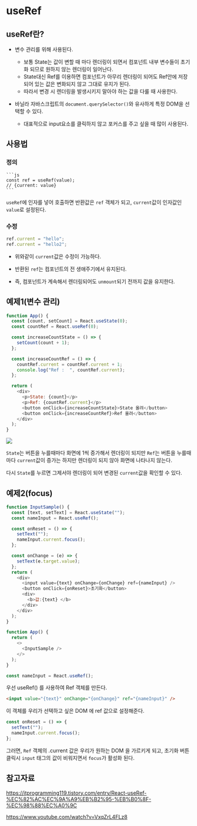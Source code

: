 # useRef

## useRef란?

- 변수 관리를 위해 사용된다.

  - 보통 State는 값이 변할 때 마다 렌더링이 되면서 컴포넌트 내부 변수들이 초기화 되므로 원하지 않는 렌더링이 일어난다.
  - State대신 Ref를 이용하면 컴포넌트가 아무리 렌더링이 되어도 Ref안에 저장되어 있는 값은 변화되지 않고 그대로 유지가 된다.
  - 따라서 변경 시 렌더링을 발생시키지 말아야 하는 값을 다룰 때 사용한다.

- 바닐라 자바스크립트의 `document.querySelector()`와 유사하게 특정 DOM을 선택할 수 있다.
  - 대표적으로 input요소를 클릭하지 않고 포커스를 주고 싶을 때 많이 사용된다.

## 사용법

### 정의

    ```js
    const ref = useRef(value);
    // {current: value}
    ```

`useRef`에 인자를 넣어 호출하면 반환값은 `ref` 객체가 되고, `current`값이 인자값인 `value`로 설정된다.

### 수정

```js
ref.current = "hello";
ref.current = "hello2";
```

- 위와같이 `current`값은 수정이 가능하다.

- 반환된 `ref`는 컴포넌트의 전 생애주기에서 유지된다.

- 즉, 컴포넌트가 계속해서 렌더링되어도 `unmount`되기 전까지 값을 유지한다.

## 예제1(변수 관리)

```js
function App() {
  const [count, setCount] = React.useState(0);
  const countRef = React.useRef(0);

  const increaseCountState = () => {
    setCount(count + 1);
  };

  const increaseCountRef = () => {
    countRef.current = countRef.current + 1;
    console.log("Ref :  ", countRef.current);
  };

  return (
    <div>
      <p>State: {count}</p>
      <p>Ref: {countRef.current}</p>
      <button onClick={increaseCountState}>State 올려</button>
      <button onClick={increaseCountRef}>Ref 올려</button>
    </div>
  );
}
```

<img src="https://i.postimg.cc/k4Sb085C/image.png">

`State`는 버튼을 누를때마다 화면에 1씩 증가해서 렌더링이 되지만 `Ref`는 버튼을 누를때마다 `current`값이 증가는 하지만 렌더링이 되지 않아 화면에 나타나지 않는다.

다시 `State`를 누르면 그제서야 렌더링이 되어 변경된 `current`값을 확인할 수 있다.

## 예제2(focus)

```js
function InputSample() {
  const [text, setText] = React.useState("");
  const nameInput = React.useRef();

  const onReset = () => {
    setText("");
    nameInput.current.focus();
  };

  const onChange = (e) => {
    setText(e.target.value);
  };
  return (
    <div>
      <input value={text} onChange={onChange} ref={nameInput} />
      <button onClick={onReset}>초기화</button>
      <div>
        <b>값:{text} </b>
      </div>
    </div>
  );
}

function App() {
  return (
    <>
      <InputSample />
    </>
  );
}
```

```js
const nameInput = React.useRef();
```

우선 useRef() 를 사용하여 Ref 객체를 만든다.

```html
<input value="{text}" onChange="{onChange}" ref="{nameInput}" />
```

이 객체를 우리가 선택하고 싶은 DOM 에 ref 값으로 설정해준다.

```js
const onReset = () => {
  setText("");
  nameInput.current.focus();
};
```

그러면, `Ref` 객체의 .current 값은 우리가 원하는 DOM 을 가르키게 되고, 초기화 버튼 클릭시 `input` 태그의 값이 비워지면서 `focus`가 활성화 된다.

## 참고자료

https://itprogramming119.tistory.com/entry/React-useRef-%EC%82%AC%EC%9A%A9%EB%B2%95-%EB%B0%8F-%EC%98%88%EC%A0%9C

https://www.youtube.com/watch?v=VxqZrL4FLz8
